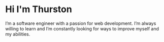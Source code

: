 # Hi I'm Thurston
I’m a software engineer with a passion for web development. I’m always willing to learn and I’m constantly looking for ways to improve myself and my abilities.

